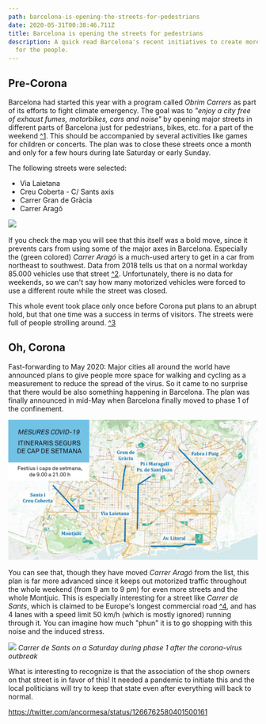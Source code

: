 ```yaml
---
path: barcelona-is-opening-the-streets-for-pedestrians
date: 2020-05-31T00:38:46.711Z
title: Barcelona is opening the streets for pedestrians
description: A quick read Barcelona's recent initiatives to create more space
  for the people.
---
```

## Pre-Corona

Barcelona had started this year with a program called *Obrim Carrers* as part of its efforts to fight climate emergency. The goal was to *"enjoy a city free of exhaust fumes, motorbikes, cars and noise"* by opening major streets in different parts of Barcelona just for pedestrians, bikes, etc. for a part of the weekend [^1](https://www.barcelona.cat/obrimcarrers/en). This should be accompanied by several activities like games for children or concerts. The plan was to close these streets once a month and only for a few hours during late Saturday or early Sunday.

The following streets were selected:

* Via Laietana
* Creu Coberta - C/ Sants axis
* Carrer Gran de Gràcia
* Carrer Aragó

![](../assets/closed_streets_obrem_carrers.png)

If you check the map you will see that this itself was a bold move, since it prevents cars from using some of the major axes in Barcelona. Especially the (green colored) *Carrer Aragó* is a much-used artery to get in a car from northeast to southwest. Data from 2018 tells us that on a normal workday 85.000 vehicles use that street [^2](https://www.bcn.cat/estadistica/castella/dades/anuari/cap15/C1511010.htm). Unfortunately, there is no data for weekends, so we can't say how many motorized vehicles were forced to use a different route while the street was closed.

This whole event took place only once before Corona put plans to an abrupt hold, but that one time was a success in terms of visitors. The streets were full of people strolling around. [^3](https://www.elperiodico.com/es/barcelona/20200308/calle-arago-sin-coches-obrim-carrers-7880527)

## Oh, Corona

Fast-forwarding to May 2020: Major cities all around the world have announced plans to give people more space for walking and cycling as a measurement to reduce the spread of the virus. So it came to no surprise that there would be also something happening in Barcelona. The plan was finally announced in mid-May when Barcelona finally moved to phase 1 of the confinement.

![](../assets/covid_19.jpg)

You can see that, though they have moved *Carrer Aragó* from the list, this plan is far more advanced since it keeps out motorized traffic throughout the whole weekend (from 9 am to 9 pm) for even more streets and the whole Montjuic. This is especially interesting for a street like *Carrer de Sants*, which is claimed to be Europe's longest commercial road [^4](https://en.wikipedia.org/wiki/Carrer_de_Sants,_Barcelona), and has 4 lanes with a speed limit 50 km/h (which is mostly ignored) running through it. You can imagine how much "phun" it is to go shopping with this noise and the induced stress.

![](../assets/MVIMG_20200530_133911.jpg) *Carrer de Sants on a Saturday during phase 1 after the corona-virus outbreak*

What is interesting to recognize is that the association of the shop owners on that street is in favor of this! It needed a pandemic to initiate this and the local politicians will try to keep that state even after everything will back to normal.

https://twitter.com/ancormesa/status/1266762580401500161